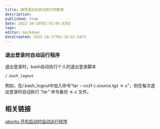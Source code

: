 ```yaml
---
title: 编写退出后自动执行的脚本
description: 
published: true
date: 2022-10-18T02:55:09.839Z
tags: 
editor: markdown
dateCreated: 2022-10-17T02:16:07.647Z
---
```


### 退出登录时自动运行程序

退出登录时，bash自动执行个人的退出登录脚本

    /.bash_logout

例如，在/.bash_logout中加入命令“tar －cvzf c.source.tgz ＊.c”，则在每次退出登录时自动执行 “tar” 命令备份 ＊.c 文件。



## 相关链接

[ubuntu 开机启动时自动运行程序](http://m.oschina.net/blog/38766)
